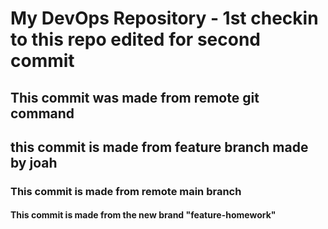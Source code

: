 <h1> My DevOps Repository - 1st checkin to this repo
edited for second commit</h2>
<h2>This commit was made from remote git command</h2s>
<h2>this commit is made from feature branch made by joah</h2>
<h3>This commit is made from remote main branch</h3>
<h4>This commit is made from the new brand "feature-homework"</h4>